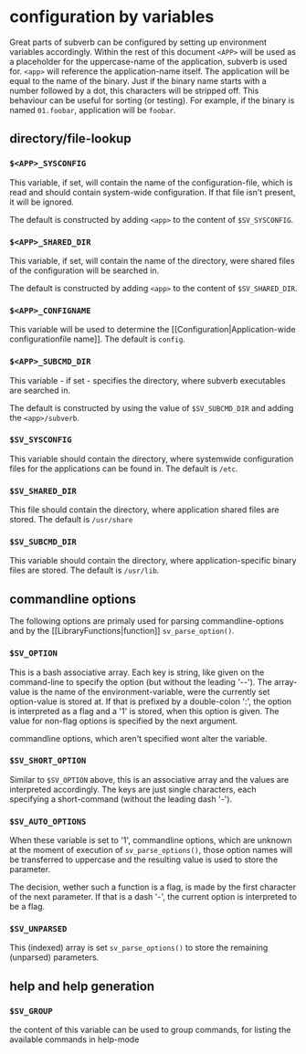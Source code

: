# configuration by variables #

Great parts of subverb can be configured by setting up environment
variables accordingly. Within the rest of this document `<APP>` will
be used as a placeholder for the uppercase-name of the application,
subverb is used for. `<app>` will reference the application-name itself.
The application will be equal to the name of the binary. Just if the
binary name starts with a number followed by a dot, this characters
will be stripped off. This behaviour can be useful for sorting (or
testing). For example, if the binary is named `01.foobar`, application
will be `foobar`.

## directory/file-lookup ##

### `$<APP>_SYSCONFIG` ###

This variable, if set, will contain the name of the configuration-file,
which is read and should contain system-wide configuration.
If that file isn't present, it will be ignored.

The default is constructed by adding `<app>` to the content of
`$SV_SYSCONFIG`.

### `$<APP>_SHARED_DIR` ###

This variable, if set, will contain the name of the directory, were shared
files of the configuration will be searched in.

The default is constructed by adding `<app>` to the content of
`$SV_SHARED_DIR`.

### `$<APP>_CONFIGNAME` ###

This variable will be used to determine the
[[Configuration|Application-wide configurationfile name]]. The default
is `config`.

### `$<APP>_SUBCMD_DIR` ###

This variable - if set - specifies the directory, where subverb executables
are searched in.

The default is constructed by using the value of `$SV_SUBCMD_DIR` and adding
the `<app>/subverb`.

### `$SV_SYSCONFIG` ###

This variable should contain the directory, where systemwide configuration
files for the applications can be found in. The default is `/etc`.

### `$SV_SHARED_DIR` ###

This file should contain the directory, where application shared files
are stored. The default is `/usr/share`

### `$SV_SUBCMD_DIR` ###

This variable should contain the directory, where application-specific
binary files are stored. The default is `/usr/lib`.

## commandline options ##

The following options are primaly used for parsing commandline-options
and by the [[LibraryFunctions|function]] `sv_parse_option()`.

### `$SV_OPTION` ###

This is a bash associative array. Each key is string, like given on the
command-line to specify the option (but without the leading '--').
The array-value is the name of the environment-variable, were the
currently set option-value is stored at. If that is prefixed by a
double-colon ':', the option is interpreted as a flag and a '1' is
stored, when this option is given.
The value for non-flag options is specified by the next argument.

commandline options, which aren't specified wont alter the variable.

### `$SV_SHORT_OPTION` ###

Similar to `$SV_OPTION` above, this is an associative array and the
values are interpreted accordingly. The keys are just single characters,
each specifying a short-command (without the leading dash '-').

### `$SV_AUTO_OPTIONS` ###

When these variable is set to '1', commandline options, which are
unknown at the moment of execution of `sv_parse_options()`, those
option names will be transferred to uppercase and the resulting
value is used to store the parameter.

The decision, wether such a function is a flag, is made by the first
character of the next parameter. If that is a dash '-', the current
option is interpreted to be a flag.

### `$SV_UNPARSED` ###

This (indexed) array is set `sv_parse_options()` to store the
remaining (unparsed) parameters.

## help and help generation ##

### `$SV_GROUP` ###

the content of this variable can be used to group commands, for listing the available
commands in help-mode
